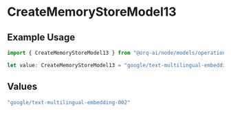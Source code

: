 # CreateMemoryStoreModel13

## Example Usage

```typescript
import { CreateMemoryStoreModel13 } from "@orq-ai/node/models/operations";

let value: CreateMemoryStoreModel13 = "google/text-multilingual-embedding-002";
```

## Values

```typescript
"google/text-multilingual-embedding-002"
```